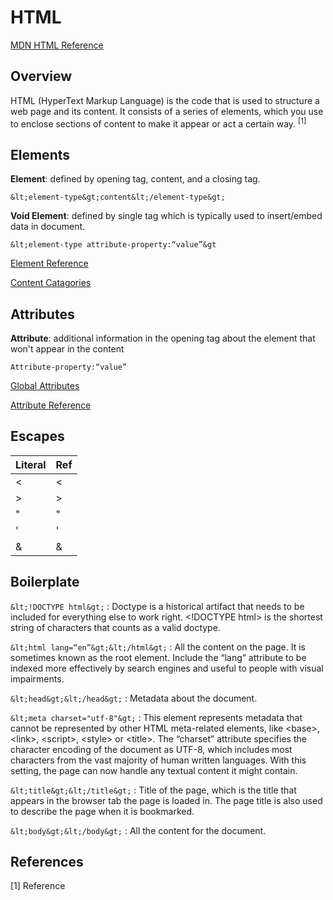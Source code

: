 # HTML

[MDN HTML Reference](https://developer.mozilla.org/en-US/docs/Web/HTML/Reference)

## Overview

HTML (HyperText Markup Language) is the code that is used to structure a web page and its content. It consists of a series of elements, which you use to enclose sections of content to make it appear or act a certain way. <sup>[1]</sup>

## Elements

**Element**: defined by opening tag, content, and a
closing tag.

`&lt;element-type&gt;content&lt;/element-type&gt;`

**Void Element**: defined by single tag which is typically used to insert/embed data in document.

`&lt;element-type attribute-property:“value”&gt`

[Element Reference](https://developer.mozilla.org/en-US/docs/Web/HTML/Element)

[Content Catagories](https://developer.mozilla.org/en-US/docs/Web/HTML/Content_categories)

## Attributes

**Attribute**: additional information in the opening tag about the element that won't appear in the content

`Attribute-property:“value”`

[Global Attributes](https://developer.mozilla.org/en-US/docs/Web/HTML/Global_attributes)

[Attribute Reference](https://developer.mozilla.org/en-US/docs/Web/HTML/Attributes)

## Escapes

| Literal | Ref    |
| ------- | ------ |
| &lt;    | &lt;   |
| &gt;    | &gt;   |
| "       | &quot; |
| '       | &apos; |
| &       | &amp;  |

## Boilerplate

`&lt;!DOCTYPE html&gt;` : Doctype is a historical artifact that needs to be included for everything else to work right. &lt;!DOCTYPE html&gt; is the shortest string of characters that counts as a valid doctype.

`&lt;html lang=“en”&gt;&lt;/html&gt;` : All the content on the page. It is sometimes known as the root element. Include the “lang” attribute to be indexed more effectively by search engines and useful to people with visual impairments.

`&lt;head&gt;&lt;/head&gt;` : Metadata about the document.

`&lt;meta charset="utf-8"&gt;` : This element represents metadata that cannot be represented by other HTML meta-related elements, like &lt;base&gt;, &lt;link&gt;, &lt;script&gt;, &lt;style&gt; or &lt;title&gt;. The “charset” attribute specifies the character encoding of the document as UTF-8, which includes most characters from the vast majority of human written languages. With this setting, the page can now handle any textual content it might contain.

`&lt;title&gt;&lt;/title&gt;`
: Title of the page, which is the title that appears in the browser tab the page is loaded in. The page title is also used to describe the page when it is bookmarked.

`&lt;body&gt;&lt;/body&gt;` : All the content for the document.

## References

[1] Reference
